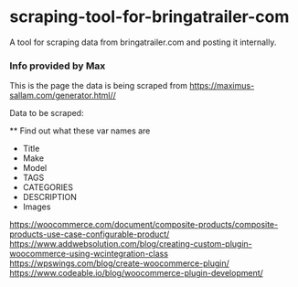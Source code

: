 # scraping-tool-for-bringatrailer-com
A tool for scraping data from bringatrailer.com and posting it internally.

### Info provided by Max
This is the page the data is being scraped from https://maximus-sallam.com/generator.html//

Data to be scraped:

** Find out what these var names are
- Title
- Make
- Model
- TAGS
- CATEGORIES
- DESCRIPTION
- Images

https://woocommerce.com/document/composite-products/composite-products-use-case-configurable-product/
https://www.addwebsolution.com/blog/creating-custom-plugin-woocommerce-using-wcintegration-class
https://wpswings.com/blog/create-woocommerce-plugin/
https://www.codeable.io/blog/woocommerce-plugin-development/
